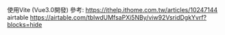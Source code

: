 使用Vite (Vue3.0開發)
參考: https://ithelp.ithome.com.tw/articles/10247144
airtable https://airtable.com/tblwdUMfsaPXi5NBy/viw92VsridDgkYvrf?blocks=hide
